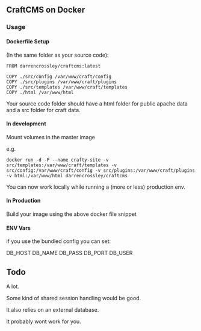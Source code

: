 
## CraftCMS on Docker

### Usage


#### Dockerfile Setup

(In the same folder as your source code):

    FROM darrencrossley/craftcms:latest

    COPY ./src/config /var/www/craft/config
    COPY ./src/plugins /var/www/craft/plugins
    COPY ./src/templates /var/www/craft/templates
    COPY ./html /var/www/html



Your source code folder should have a html folder for public apache data and a src folder for craft data.

#### In development

Mount volumes in the master image

e.g.

    docker run -d -P --name crafty-site -v src/templates:/var/www/craft/templates -v src/config:/var/www/craft/config -v src/plugins:/var/www/craft/plugins  -v html:/var/www/html darrencrossley/craftcms

You can now work locally while running a (more or less) production env.


#### In Production

Build your image using the above docker file snippet

#### ENV Vars

if you use the bundled config you can set:

 DB_HOST
 DB_NAME
 DB_PASS
 DB_PORT
 DB_USER


## Todo

A lot.

Some kind of shared session handling would be good.

It also relies on an external database.

It probably wont work for you.
